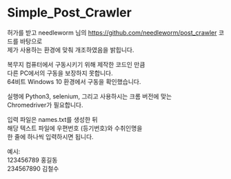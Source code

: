 # Simple_Post_Crawler  
허가를 받고 needleworm 님의 https://github.com/needleworm/post_crawler 코드를 바탕으로  
제가 사용하는 환경에 맞춰 개조하였음을 밝힙니다.  

복무지 컴퓨터에서 구동시키기 위해 제작한 코드인 만큼  
다른 PC에서의 구동을 보장하지 못합니다.  
64비트 Windows 10 환경에서 구동을 확인했습니다.  

실행에 Python3, selenium, 그리고 사용하시는 크롬 버전에 맞는  
Chromedriver가 필요합니다.  
  
입력 파일은 names.txt를 생성한 뒤  
해당 텍스트 파일에 우편번호 (등기번호)와 수취인명을  
한 줄에 하나씩 입력하시면 됩니다.  

예시:  
123456789 홍길동    
234567890 김철수
